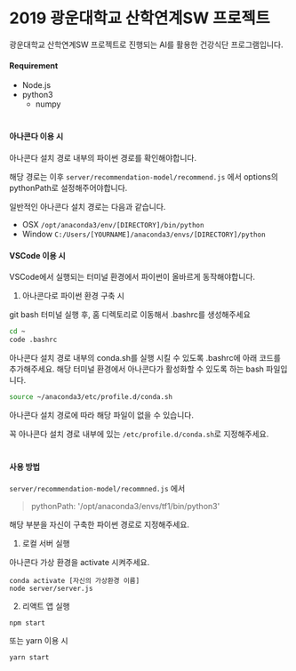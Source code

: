 # 2019 광운대학교 산학연계SW 프로젝트

광운대학교 산학연계SW 프로젝트로 진행되는 AI를 활용한 건강식단 프로그램입니다. 

#### Requirement
* Node.js
* python3
  * numpy

#
#### 아나콘다 이용 시
아나콘다 설치 경로 내부의 파이썬 경로를 확인해야합니다.

해당 경로는 이후 `server/recommendation-model/recommend.js` 에서 options의 pythonPath로 설정해주어야합니다.

일반적인 아나콘다 설치 경로는 다음과 같습니다.

* OSX `/opt/anaconda3/env/[DIRECTORY]/bin/python`
* Window `C:/Users/[YOURNAME]/anaconda3/envs/[DIRECTORY]/python`


#### VSCode 이용 시
VSCode에서 실행되는 터미널 환경에서 파이썬이 올바르게 동작해야합니다.

1. 아나콘다로 파이썬 환경 구축 시

git bash 터미널 실행 후, 홈 디렉토리로 이동해서 .bashrc를 생성해주세요
```bash
cd ~
code .bashrc
```

아나콘다 설치 경로 내부의 conda.sh를 실행 시킬 수 있도록 .bashrc에 아래 코드를 추가해주세요. 
해당 터미널 환경에서 아나콘다가 활성화할 수 있도록 하는 bash 파일입니다.
```bash
source ~/anaconda3/etc/profile.d/conda.sh
```
아나콘다 설치 경로에 따라 해당 파일이 없을 수 있습니다.

꼭 아나콘다 설치 경로 내부에 있는 `/etc/profile.d/conda.sh`로 지정해주세요.

#
#### 사용 방법
`server/recommendation-model/recommned.js` 에서 
> pythonPath: '/opt/anaconda3/envs/tf1/bin/python3'

해당 부분을 자신이 구축한 파이썬 경로로 지정해주세요.

1. 로컬 서버 실행

아나콘다 가상 환경을 activate 시켜주세요.
```shell
conda activate [자신의 가상환경 이름]
node server/server.js
```
2. 리액트 앱 실행
```npm
npm start
```
또는 yarn 이용 시
```yarn
yarn start
```
